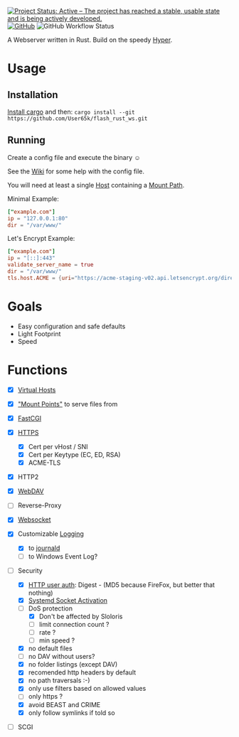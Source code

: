 [![Project Status: Active – The project has reached a stable, usable state and is being actively developed.](https://www.repostatus.org/badges/latest/active.svg)](https://www.repostatus.org/#active)
[![GitHub](https://img.shields.io/github/license/User65k/flash_rust_ws)](./LICENSE)
![GitHub Workflow Status](https://img.shields.io/github/workflow/status/User65k/flash_rust_ws/Rust)

A Webserver written in Rust.
Build on the speedy [Hyper](https://hyper.rs/).

# Usage

## Installation

[Install cargo](https://www.rust-lang.org/tools/install) and then:
`cargo install --git https://github.com/User65k/flash_rust_ws.git`

## Running

Create a config file and execute the binary :relaxed:

See the [Wiki](https://github.com/User65k/flash_rust_ws/wiki) for some help with the config file.

You will need at least a single [Host](https://github.com/User65k/flash_rust_ws/wiki/virtual-host) containing a [Mount Path](https://github.com/User65k/flash_rust_ws/wiki/mount-path).

Minimal Example:

```toml
["example.com"]
ip = "127.0.0.1:80"
dir = "/var/www/"
```

Let's Encrypt Example:
```toml
["example.com"]
ip = "[::]:443"
validate_server_name = true
dir = "/var/www/"
tls.host.ACME = {uri="https://acme-staging-v02.api.letsencrypt.org/directory",cache_dir=".",contact=["mailto:admin@example.com"]}
```

# Goals
- Easy configuration and safe defaults
- Light Footprint
- Speed

# Functions
- [x] [Virtual Hosts](https://github.com/User65k/flash_rust_ws/wiki/virtual-host)
- [x] ["Mount Points"](https://github.com/User65k/flash_rust_ws/wiki/mount-path) to serve files from
- [x] [FastCGI](https://github.com/User65k/flash_rust_ws/wiki/FCGI)
- [x] [HTTPS](https://github.com/User65k/flash_rust_ws/wiki/TLS)
  - [x] Cert per vHost / SNI
  - [x] Cert per Keytype (EC, ED, RSA)
  - [x] ACME-TLS
- [x] HTTP2
- [x] [WebDAV](https://github.com/User65k/flash_rust_ws/wiki/webdav)
- [ ] Reverse-Proxy
- [x] [Websocket](https://github.com/User65k/flash_rust_ws/wiki/websocket)
- [x] Customizable [Logging](https://github.com/User65k/flash_rust_ws/wiki/logging)
  - [x] to [journald](https://github.com/User65k/flash_rust_ws/wiki/systemd#journal)
  - [ ] to Windows Event Log?
- [ ] Security
  - [x] [HTTP user auth](https://github.com/User65k/flash_rust_ws/wiki/authentication): Digest - (MD5 because FireFox, but better that nothing)
  - [x] [Systemd Socket Activation](https://github.com/User65k/flash_rust_ws/wiki/systemd#socket-activation)
  - [ ] DoS protection
    - [x] Don't be affected by Sloloris
    - [ ] limit connection count ?
    - [ ] rate ?
    - [ ] min speed ?
  - [x] no default files
  - [ ] no DAV without users?
  - [x] no folder listings (except DAV)
  - [x] recomended http headers by default
  - [x] no path traversals :-)
  - [x] only use filters based on allowed values
  - [ ] only https ?
  - [x] avoid BEAST and CRIME
  - [x] only follow symlinks if told so
- [ ] SCGI

